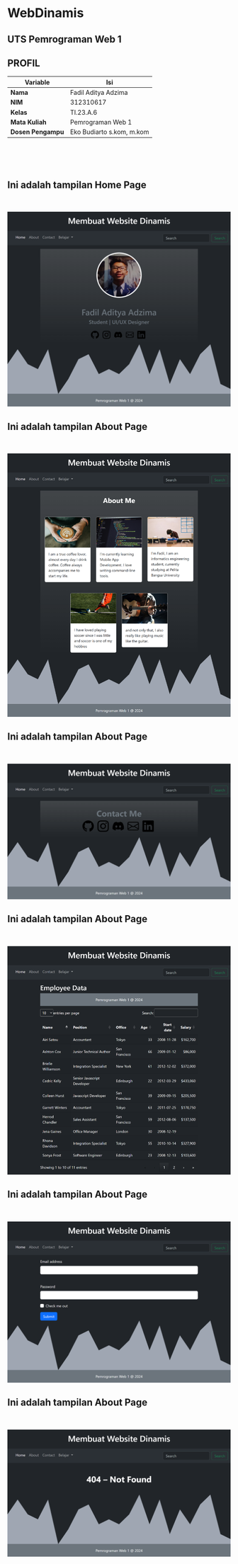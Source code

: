 # WebDinamis
## UTS Pemrograman Web 1

## PROFIL
| Variable           |             Isi            |
| -------------------|----------------------------|
| **Nama**           |         Fadil Aditya Adzima    |
| **NIM**            |          312310617         |
| **Kelas**          |          TI.23.A.6         |
| **Mata Kuliah**    |      Pemrograman Web 1     |
| **Dosen Pengampu** | Eko Budiarto s.kom, m.kom  |

<br> <br> <br>



## Ini adalah tampilan Home Page
<br>

![img](doc/Home.png)


## Ini adalah tampilan About Page
<br>

![img](doc/About.png)


## Ini adalah tampilan About Page
<br>

![img](doc/Contact.png)


## Ini adalah tampilan About Page
<br>

![img](doc/Database.png)


## Ini adalah tampilan About Page
<br>

![img](doc/Form.png)


## Ini adalah tampilan About Page
<br>

![img](doc/Error.png)


































